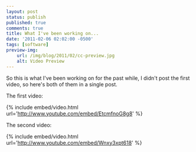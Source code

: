 ```yaml
---
layout: post
status: publish
published: true
comments: true
title: What I've been working on...
date: '2011-02-06 02:02:00 -0500'
tags: [software]
preview-img:
    url: /img/blog/2011/02/cc-preview.jpg
    alt: Video Preview
---
```


So this is what I've been working on for the past while, I didn't post the
first video, so here's both of them in a single post.

The first video:

{% include embed/video.html url='http://www.youtube.com/embed/EtcmfnoG8g8' %}

The second video:

{% include embed/video.html url='http://www.youtube.com/embed/Wnxy3xpt618' %}
